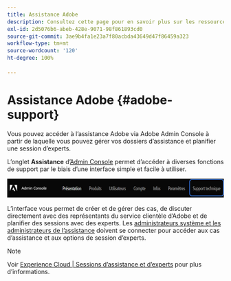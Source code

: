 ```yaml
---
title: Assistance Adobe
description: Consultez cette page pour en savoir plus sur les ressources d’aide à l’intégration et l’assistance Adobe.
exl-id: 2d5076b6-abeb-428e-9071-98f861893cd0
source-git-commit: 3ae9b4fa1e23a7f80acbda43649d47f86459a323
workflow-type: tm+mt
source-wordcount: '120'
ht-degree: 100%

---
```


# Assistance Adobe {#adobe-support}

Vous pouvez accéder à l’assistance Adobe via Adobe Admin Console à partir de laquelle vous pouvez gérer vos dossiers d’assistance et planifier une session d’experts.

L’onglet **Assistance** d’[Admin Console](https://adminconsole.adobe.com/) permet d’accéder à diverses fonctions de support par le biais d’une interface simple et facile à utiliser.

![image](/help/onboarding/learn-concepts/assets/support-menu.png)

L’interface vous permet de créer et de gérer des cas, de discuter directement avec des représentants du service clientèle d’Adobe et de planifier des sessions avec des experts. Les [administrateurs système et les administrateurs de l’assistance](https://helpx.adobe.com/fr/enterprise/using/admin-roles.ug.html) doivent se connecter pour accéder aux cas d’assistance et aux options de session d’experts.

>[!NOTE]
> Voir [Experience Cloud | Sessions d’assistance et d’experts](https://helpx.adobe.com/fr/enterprise/admin-guide.html/enterprise/using/support-for-experience-cloud.ug.html) pour plus d’informations.
